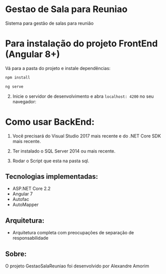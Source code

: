 # Gestao de Sala para Reuniao
Sistema para gestão de salas para reunião



# Para instalação do projeto FrontEnd (Angular 8+)

Vá para a pasta do projeto e instale dependências:
```bash
npm install
```
```bash
ng serve
```
2. Inicie o servidor de desenvolvimento e abra `localhost: 4200` no seu navegador:

# Como usar BackEnd:


1. Você precisará do Visual Studio 2017 mais recente e do .NET Core SDK mais recente.

2. Ter instalado o SQL Server 2014 ou mais recente.

3. Rodar o Script que esta na pasta sql.

## Tecnologias implementadas:

- ASP.NET Core 2.2
- Angular 7
- Autofac
- AutoMapper

## Arquitetura:
- Arquitetura completa com preocupações de separação de responsabilidade

## Sobre:
O projeto GestaoSalaReuniao foi desenvolvido por Alexandre Amorim
